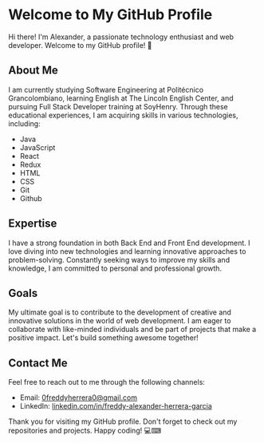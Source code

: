 # Welcome to My GitHub Profile

Hi there! I'm Alexander, a passionate technology enthusiast and web developer. Welcome to my GitHub profile! 👋

## About Me
I am currently studying Software Engineering at Politécnico Grancolombiano, learning English at The Lincoln English Center, and pursuing Full Stack Developer training at SoyHenry. Through these educational experiences, I am acquiring skills in various technologies, including:

- Java
- JavaScript
- React
- Redux
- HTML
- CSS
- Git
- Github

## Expertise
I have a strong foundation in both Back End and Front End development. I love diving into new technologies and learning innovative approaches to problem-solving. Constantly seeking ways to improve my skills and knowledge, I am committed to personal and professional growth.

## Goals
My ultimate goal is to contribute to the development of creative and innovative solutions in the world of web development. I am eager to collaborate with like-minded individuals and be part of projects that make a positive impact. Let's build something awesome together!

## Contact Me
Feel free to reach out to me through the following channels:
- Email: [0freddyherrera0@gmail.com](mailto:0freddyherrera0@gmail.com)
- LinkedIn: [linkedin.com/in/freddy-alexander-herrera-garcia](https://www.linkedin.com/in/freddy-alexander-herrera-garcia-9678771ab/)

Thank you for visiting my GitHub profile. Don't forget to check out my repositories and projects. Happy coding! 💻⌨
